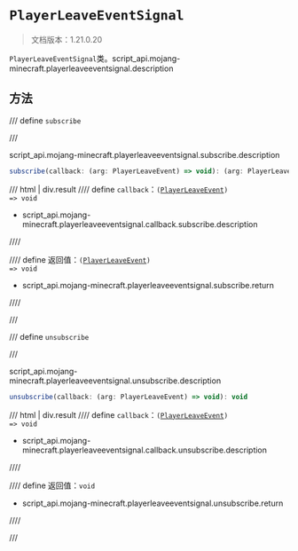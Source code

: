 # `PlayerLeaveEventSignal`

> 文档版本：1.21.0.20

`PlayerLeaveEventSignal`类。script_api.mojang-minecraft.playerleaveeventsignal.description

## 方法

/// define
`subscribe`


///

script_api.mojang-minecraft.playerleaveeventsignal.subscribe.description

```js
subscribe(callback: (arg: PlayerLeaveEvent) => void): (arg: PlayerLeaveEvent) => void
```

/// html | div.result
//// define
`callback`：<code>(<a href="../playerleaveevent/">PlayerLeaveEvent</a>) =&gt; void</code>

- script_api.mojang-minecraft.playerleaveeventsignal.callback.subscribe.description


////

//// define
返回值：<code>(<a href="../playerleaveevent/">PlayerLeaveEvent</a>) =&gt; void</code>

- script_api.mojang-minecraft.playerleaveeventsignal.subscribe.return


////

///


/// define
`unsubscribe`


///

script_api.mojang-minecraft.playerleaveeventsignal.unsubscribe.description

```js
unsubscribe(callback: (arg: PlayerLeaveEvent) => void): void
```

/// html | div.result
//// define
`callback`：<code>(<a href="../playerleaveevent/">PlayerLeaveEvent</a>) =&gt; void</code>

- script_api.mojang-minecraft.playerleaveeventsignal.callback.unsubscribe.description


////

//// define
返回值：`void`

- script_api.mojang-minecraft.playerleaveeventsignal.unsubscribe.return


////

///

